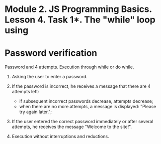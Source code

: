 # Module 2. JS Programming Basics. Lesson 4. Task 1*. The "while" loop using

# Password verification

Password and 4 attempts. Execution through while or do while.

1. Asking the user to enter a password.

2. If the password is incorrect, he receives a message that there are 4 attempts left:
   - if subsequent incorrect passwords decrease, attempts decrease;
   - when there are no more attempts, a message is displayed: "Please try again later.";

4. If the user entered the correct password immediately or after several attempts, he receives the message "Welcome to the site!".

5. Execution without interruptions and reductions.
